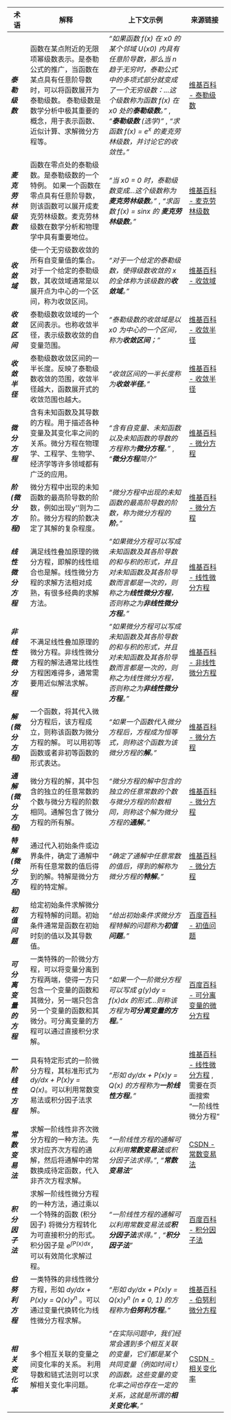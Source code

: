 
| 术语             | 解释                                                                                                                                                                                                                                                                                                                                                        | 上下文示例                                                                                                                                                                                                                                                                                                              | 来源链接                                                                                                                                                                           |
| ---------------- | ------------------------------------------------------------------------------------------------------------------------------------------------------------------------------------------------------------------------------------------------------------------------------------------------------------------------------------------------------------- | --------------------------------------------------------------------------------------------------------------------------------------------------------------------------------------------------------------------------------------------------------------------------------------------------------------------- | -------------------------------------------------------------------------------------------------------------------------------------------------------------------------------- |
| ***泰勒级数***     |  函数在某点附近的无限项幂级数表示。是泰勒公式的推广，当函数在某点具有任意阶导数时，可以将函数展开为泰勒级数。 泰勒级数是数学分析中极其重要的概念，用于表示函数、近似计算、求解微分方程等。                                                                                                                                                                 | _“如果函数 f(x) 在 x0 的某个邻域 U(x0) 内具有任意阶导数，那么当 n 趋于无穷时，泰勒公式中的多项式部分就变成了一个无穷级数：...这个级数称为函数 f(x) 在 x0 处的**泰勒级数**。”_ ,  _“**泰勒级数** (选学)”_ , _“求函数 f(x) = e<sup>x</sup> 的麦克劳林级数，并讨论它的收敛性。”_                                                                                | [维基百科 - 泰勒级数](https://zh.wikipedia.org/zh-cn/%E6%B3%B0%E5%8B%92%E7%BA%A7%E6%95%B0)                                                                                  |
| ***麦克劳林级数***  |  函数在零点处的泰勒级数。是泰勒级数的一个特例。 如果一个函数在零点具有任意阶导数，则该函数可以展开成麦克劳林级数。麦克劳林级数在数学分析和物理学中具有重要地位。                                                                                                                                                                     | _“当 x0 = 0 时，泰勒级数变成...这个级数称为 **麦克劳林级数**。”_ , _“求函数 f(x) = sinx 的 **麦克劳林级数**。”_                                                                                                                                                                                                     |  [维基百科 - 麦克劳林级数](https://zh.wikipedia.org/zh-cn/%E9%BA%A5%E5%85%8B%E5%8A%B3%E6%9E%97%E7%BA%A7%E6%95%B0)                                                                               |
| ***收敛域***      |  使一个无穷级数收敛的所有自变量值的集合。 对于一个给定的泰勒级数，其收敛域通常是以展开点为中心的一个区间，称为收敛区间。                                                                                                                                                                  | _“对于一个给定的泰勒级数，使得级数收敛的 x 的全体称为该级数的**收敛域**。”_                                                                                                                                                                                                                                    |  [维基百科 - 收敛域](https://zh.wikipedia.org/zh-cn/%E6%94%B6%E6%95%9B%E5%9F%9F)                                                                                  |
| ***收敛区间***    | 泰勒级数收敛域的一个区间表示。也称收敛半径，表示级数收敛的自变量范围。                                                                                                                                                                     | _“泰勒级数的收敛域是以 x0 为中心的一个区间，称为**收敛区间**；”_                                                                                                                                                                                                                                      |   [维基百科 - 收敛半径](https://zh.wikipedia.org/zh-cn/%E6%94%B6%E6%95%9B%E5%8D%8A%E5%BE%84)                                                                                  |
| ***收敛半径***    | 泰勒级数收敛区间的一半长度。反映了泰勒级数收敛的范围，收敛半径越大，函数展开式的收敛范围也越大。                                                                                                                                                                    |   _“收敛区间的一半长度称为**收敛半径**。”_                                                                                                                                                                                                                                   |   [维基百科 - 收敛半径](https://zh.wikipedia.org/zh-cn/%E6%94%B6%E6%95%9B%E5%8D%8A%E5%BE%84)                                                                                  |
| ***微分方程***    |  含有未知函数及其导数的方程。用于描述各种变量及其变化率之间的关系。微分方程在物理学、工程学、生物学、经济学等许多领域都有广泛的应用。                                                                                                                                                                     |   _“含有自变量、未知函数以及未知函数的导数的方程称为**微分方程**。”_ , _“**微分方程**简介”_                                                                                                                                                                                                               |   [维基百科 - 微分方程](https://zh.wikipedia.org/zh-cn/%E5%BE%AE%E5%88%86%E6%96%B9%E7%A8%8B)                                                                                  |
| ***阶 (微分方程)*** | 微分方程中出现的未知函数的最高阶导数的阶数，例如出现y''则为二阶。微分方程的阶数决定了其解的复杂程度。                                                                                                                                                                     | _“微分方程中出现的未知函数的最高阶导数的阶数，称为微分方程的**阶**。”_                                                                                                                                                                                                                                   |   [维基百科 - 微分方程](https://zh.wikipedia.org/zh-cn/%E5%BE%AE%E5%88%86%E6%96%B9%E7%A8%8B)                                                                                  |
| ***线性微分方程***|  满足线性叠加原理的微分方程，即解的线性组合也是解。线性微分方程的求解方法相对成熟，有很多经典的求解方法。                                                                                                                                                                    |   _“如果微分方程可以写成未知函数及其各阶导数的和与积的形式，并且对未知函数及其各阶导数而言都是一次的，则称之为**线性微分方程**，否则称之为**非线性微分方程**。”_                                                                                                                                                                                                                            |   [维基百科 - 线性微分方程](https://zh.wikipedia.org/zh-cn/%E7%BA%BF%E6%80%A7%E5%BE%AE%E5%88%86%E6%96%B9%E7%A8%8B)                                                                                   |
| ***非线性微分方程*** |  不满足线性叠加原理的微分方程。非线性微分方程的解法通常比线性方程困难得多，通常需要用近似解法求解。                                                                                                                                                                      |  _“如果微分方程可以写成未知函数及其各阶导数的和与积的形式，并且对未知函数及其各阶导数而言都是一次的，则称之为线性微分方程，否则称之为**非线性微分方程**。”_                                                                                                                                                                                                                            |   [维基百科 - 非线性微分方程](https://zh.wikipedia.org/zh-cn/%E9%9D%9E%E7%BA%BF%E6%80%A7%E5%BE%AE%E5%88%86%E6%96%B9%E7%A8%8B)                                                                                  |
| ***解 (微分方程)*** |  一个函数，将其代入微分方程后，该方程成立，则称该函数为微分方程的解。 可以用初等函数或者非初等函数的形式表达。                                                                                                                                                                    |  _“如果一个函数代入微分方程后，方程成为恒等式，则称这个函数为该微分方程的**解**。”_                                                                                                                                                                                                                             |   [维基百科 - 微分方程](https://zh.wikipedia.org/zh-cn/%E5%BE%AE%E5%88%86%E6%96%B9%E7%A8%8B)                                                                                  |
| ***通解 (微分方程)*** | 微分方程的解，其中包含的独立的任意常数的个数与微分方程的阶数相同。通解包含了微分方程的所有解。                                                                                                                                                                      |   _“微分方程的解中包含的独立的任意常数的个数与微分方程的阶数相同，则称这个解为微分方程的**通解**。”_                                                                                                                                                                                                                            |   [维基百科 - 微分方程](https://zh.wikipedia.org/zh-cn/%E5%BE%AE%E5%88%86%E6%96%B9%E7%A8%8B)                                                                                  |
| ***特解 (微分方程)*** |  通过代入初始条件或边界条件，确定了通解中所有任意常数的值后得到的解。特解是微分方程的特定解。                                                                                                                                                                     |   _“确定了通解中任意常数的值后，得到的解称为微分方程的**特解**。”_                                                                                                                                                                                                                            |   [维基百科 - 微分方程](https://zh.wikipedia.org/zh-cn/%E5%BE%AE%E5%88%86%E6%96%B9%E7%A8%8B)                                                                                 |
| ***初值问题***      | 给定初始条件求解微分方程特解的问题。初始条件通常是函数在初始时刻的值以及其导数值。                                                                                                                                                                    |  _“给出初始条件求微分方程特解的问题称为**初值问题**。”_                                                                                                                                                                                                                               | [百度百科 - 初值问题](https://baike.baidu.com/item/%E5%88%9D%E5%80%BC%E9%97%AE%E9%A2%98/9683931)                                                                               |
| ***可分离变量的方程*** |  一类特殊的一阶微分方程，可以将变量分离到方程两端，使得一方只包含一个变量的函数和其微分，另一端只包含另一个变量的函数和其微分。可分离变量的方程可以通过直接积分求解。                                                                                                                                                                 |  _“如果一个一阶微分方程可以写成 g(y)dy = f(x)dx 的形式...则称该方程为**可分离变量的方程**。”_                                                                                                                                                                                                                  | [百度百科 - 可分离变量的微分方程](https://baike.baidu.com/item/%E5%8F%AF%E5%88%86%E7%A6%BB%E5%8F%98%E9%87%8F%E7%9A%84%E5%BE%AE%E5%88%86%E6%96%B9%E7%A8%8B/1826400)                                                                          |
| ***一阶线性方程***  |  具有特定形式的一阶微分方程，其标准形式为 *dy/dx + P(x)y = Q(x)*。可以利用常数变易法或积分因子法求解。                                                                                                                                                                        | _“形如 dy/dx + P(x)y = Q(x) 的方程称为**一阶线性方程**。”_                                                                                                                                                                                                                                 | [维基百科 - 线性微分方程](https://zh.wikipedia.org/zh-cn/%E7%BA%BF%E6%80%A7%E5%BE%AE%E5%88%86%E6%96%B9%E7%A8%8B) , 需要在页面搜索 “一阶线性微分方程”                                                                                   |
| ***常数变易法***     |  求解一阶线性非齐次微分方程的一种方法。先求对应齐次方程的通解，然后将通解中的常数换成待定函数，代入非齐次方程求解。                                                                                                                                                                |  _“一阶线性方程的通解可以利用**常数变易法**或积分因子法求得。”_, _“**常数变易法**”_                                                                                                                                                                                                                 | [CSDN - 常数变易法](https://blog.csdn.net/qq_44374654/article/details/123144645)                                                          |
| ***积分因子法***   |   求解一阶线性微分方程的一种方法，通过乘以一个特殊的函数 (积分因子) 将微分方程转化为可直接积分的形式。积分因子是 *e<sup>∫P(x)dx</sup>*，可以有效简化求解过程。                                                                                                                                                                   | _“一阶线性方程的通解可以利用常数变易法或**积分因子法**求得。”_ , _“**积分因子法**”_                                                                                                                                                                                                                |  [百度百科 - 积分因子法](https://baike.baidu.com/item/%E7%A7%AF%E5%88%86%E5%9B%A0%E5%AD%90%E6%B3%95/7950921)                                                                              |
| ***伯努利方程***    | 一类特殊的非线性微分方程，形如 *dy/dx + P(x)y = Q(x)y<sup>n</sup>* 。可以通过变量代换转化为线性微分方程求解。                                                                                                                                                                      | _“形如 dy/dx + P(x)y = Q(x)y<sup>n</sup> (n ≠ 0, 1) 的方程称为**伯努利方程**。”_                                                                                                                                                                                                                             | [维基百科 - 伯努利微分方程](https://zh.wikipedia.org/zh-cn/%E4%BC%AF%E5%8A%AA%E5%88%A9%E5%BE%AE%E5%88%86%E6%96%B9%E7%A8%8B)                                                       |
| ***相关变化率***   | 多个相互关联的变量之间变化率的关系。 利用导数和链式法则可以求解相关变化率问题。                                                                                                                                                                   | _“在实际问题中，我们经常会遇到多个相互关联的变量，它们都是某个共同变量（例如时间 t）的函数。这些变量的变化率之间也存在一定的关系，这就是所谓的**相关变化率**。”_                                                                                                                                                                                                          | [CSDN - 相关变化率](https://blog.csdn.net/m0_51784986/article/details/120738102)                                                        |


